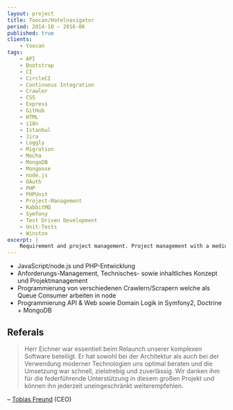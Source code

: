 ```yaml
---
layout: project
title: Toocan/Hotelnavigator
period: 2014-10 – 2016-06
published: true
clients:
    - toocan
tags:
    - API
    - Bootstrap
    - CI
    - CircleCI
    - Continuous Integration
    - Crawler
    - CSS
    - Express
    - GitHub
    - HTML
    - i18n
    - Istanbul
    - Jira
    - Loggly
    - Migration
    - Mocha
    - MongoDB
    - Mongoose
    - node.js
    - OAuth
    - PHP
    - PHPUnit
    - Project-Management
    - RabbitMQ
    - Symfony
    - Test Driven Development
    - Unit-Tests
    - Winston
excerpt: |
    Requirement and project management. Project management with a medium sized dev team. Rewrite high-performance web-scraping solution (Node.js) and  public interface with different profile pages and API in Symfony2.
---
```

- JavaScript/node.js und PHP-Entwicklung
- Anforderungs-Management, Technisches- sowie inhaltliches Konzept und Projektmanagement
- Programmierung von verschiedenen Crawlern/Scrapern welche als Queue Consumer arbeiten in node
- Programmierung API & Web sowie Domain Logik in Symfony2, Doctrine + MongoDB

## Referals

> Herr Eichner war essentiell beim Relaunch unserer komplexen Software beteiligt. Er hat sowohl bei der Architektur als auch bei der Verwendung moderner Technologien uns optimal beraten und die Umsetzung war schnell, zielstrebig und zuverlässig. Wir danken ihm für die federführende Unterstützung in diesem großen Projekt und können ihn jederzeit uneingeschränkt weiterempfehlen.

– [Tobias Freund](https://www.linkedin.com/in/tobias-freund-7348b017) (CEO)
